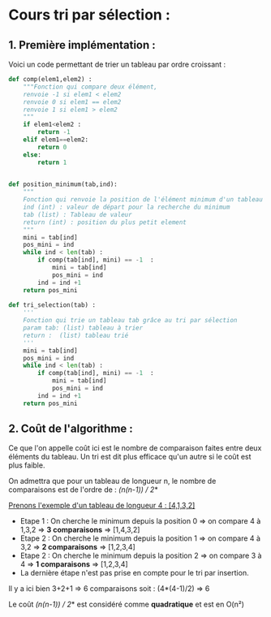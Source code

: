 # Cours tri par sélection :

## 1. Première implémentation :

Voici un code permettant de trier un tableau par ordre croissant : 

```python
def comp(elem1,elem2) :
    """Fonction qui compare deux élément, 
    renvoie -1 si elem1 < elem2
    renvoie 0 si elem1 == elem2
    renvoie 1 si elem1 > elem2
    """
    if elem1<elem2 :
        return -1
    elif elem1==elem2:
        return 0
    else:
        return 1
   

def position_minimum(tab,ind):
    """
    Fonction qui renvoie la position de l'élément minimum d'un tableau tab 	   	   à partir de l'indice in
    ind (int) : valeur de départ pour la recherche du minimum
    tab (list) : Tableau de valeur
    return (int) : position du plus petit element
    """
    mini = tab[ind]
    pos_mini = ind
    while ind < len(tab) :
        if comp(tab[ind], mini) == -1  :
            mini = tab[ind]
            pos_mini = ind
        ind = ind +1
    return pos_mini
    
def tri_selection(tab) : 
	'''
	Fonction qui trie un tableau tab grâce au tri par sélection
	param tab: (list) tableau à trier
	return :  (list) tableau trié
	'''
	mini = tab[ind]
    pos_mini = ind
    while ind < len(tab) :
        if comp(tab[ind], mini) == -1  :
            mini = tab[ind]
            pos_mini = ind
        ind = ind +1
    return pos_mini
```

## 2. Coût de l'algorithme :

Ce que l'on appelle coût ici est le nombre de comparaison faites entre deux éléments du tableau. Un tri est dit plus efficace qu'un autre si le coût est plus faible.

On admettra que pour un tableau de longueur n, le nombre de comparaisons est de l'ordre de : **(n*(n-1)) / 2**

<u>Prenons l'exemple d'un tableau de longueur 4 : [4,1,3,2]</u>

- Etape 1 : On cherche le minimum depuis la position 0 => on compare 4 à 1,3,2 => **3 comparaisons** => [1,4,3,2]
- Etape 2 : On cherche le minimum depuis la position 1 => on compare 4 à 3,2 => **2 comparaisons** => [1,2,3,4]
- Etape 2 : On cherche le minimum depuis la position 2 => on compare 3 à 4 => **1 comparaisons** => [1,2,3,4]
- La dernière étape n'est pas prise en compte pour le tri par insertion. 

Il y a ici bien 3+2+1 => 6 comparaisons soit : (4*(4-1)/2) => 6

Le coût  **(n*(n-1)) / 2** est considéré comme **quadratique** et est en O(n²)
